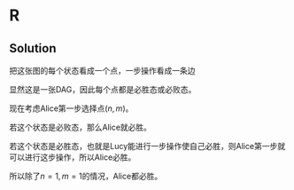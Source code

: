 # R

## Solution

把这张图的每个状态看成一个点，一步操作看成一条边

显然这是一张DAG，因此每个点都是必胜态或必败态。

现在考虑Alice第一步选择点$(n,m)$。

若这个状态是必败态，那么Alice就必胜。

若这个状态是必胜态，也就是Lucy能进行一步操作使自己必胜，则Alice第一步就可以进行这步操作，所以Alice必胜。

所以除了$n=1,m=1$的情况，Alice都必胜。
